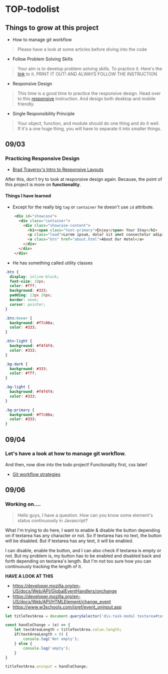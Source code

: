 # TOP-todolist

## Things to grow at this project

- How to manage git workflow
> Please have a look at some articles before diving into the code

- Follow Problem Solving Skills
> Your aim is to develop problem solving skills. To practice it. Here's the [link](https://www.theodinproject.com/courses/web-development-101/lessons/problem-solving) to it. 
> PRINT IT OUT! AND ALWAYS FOLLOW THE INSTRUCTION

- Responsive Design
> This time is a good time to practice the responsive design. Head over to this [responsive](https://www.theodinproject.com/courses/html-and-css/lessons/responsive-design) instruction. And design both desktop and mobile friendly.

- Single Responsibility Principle
> Your object, function, and module should do one thing and do it well. If it's a one huge thing, you will have to separate it into smaller things.


## 09/03

### Practicing Responsive Design
- [Brad Traversy's Intro to Responsive Layouts](https://www.udemy.com/course/modern-html-css-from-the-beginning/learn/lecture/13285364#overview)

After this, don't try to look at responsive design again. Because, the point of this project is more on **functionality**.

#### Things I have learned

- Except for the really big `tag` or `container` he doesn't use `id` attribute.

```html
    <div id="showcase">
      <div class="container">
        <div class="showcase-content">
          <h1><span class="text-primary">Enjoy</span> Your Stay</h1>
          <p class="lead">Lorem ipsum, dolor sit amet consectetur adipisicing elit. Dolor, eligendi laboriosam. Repellendus officia harum eaque.</p>
          <a class="btn" href="about.html">About Our Hotel</a>
        </div>
      </div>
    </div>
```

- He has something called utility classes 
```css
.btn {
  display: inline-block;
  font-size: 18px;
  color: #fff;
  background: #333;
  padding: 13px 20px;
  border: none;
  cursor: pointer;
}

.btn:hover {
  background: #f7c08a;
  color: #333;
}

.btn-light {
  background: #f4f4f4;
  color: #333;
}

.bg-dark {
  background: #333;
  color: #fff;
}

.bg-light {
  background: #f4f4f4;
  color: #333;
}

.bg-primary {
  background: #f7c08a;
  color: #333;
}
```

## 09/04

### Let's have a look at how to manage git workflow.
And then, now dive into the todo project!
Functionality first, css later!

- [Git workflow strategies](https://www.youtube.com/watch?v=aJnFGMclhU8&ab_channel=GitHubTraining%26Guides)

## 09/06

### Working on....

> Hello guys, I have a question. How can you know some element's status continuously in Javascript?

What I'm trying to do here, I want to enable & disable the button depending on if textarea has any character or not.
So if textarea has no text, the button will be disabled. But if textarea has any text, it will be enabled.

I can disable, enable the button, and I can also check if textarea is empty or not. 
But my problem is, my button has to be enabled and disabled back and forth depending on textarea's length.
But I'm not too sure how you can continuously tracking the length of it.

**HAVE A LOOK AT THIS**
- https://developer.mozilla.org/en-US/docs/Web/API/GlobalEventHandlers/onchange
- https://developer.mozilla.org/en-US/docs/Web/API/HTMLElement/change_event
- https://www.w3schools.com/jsref/event_oninput.asp


```javascript
let titleTextArea = document.querySelector('div.task-modal textarea#task-title');

const handleChange = (e) => {
    let textAreaLength = titleTextArea.value.length;
    if(textAreaLength > 0) {
        console.log('Not empty');
    } else {
        console.log('empty');
    }
}

titleTextArea.oninput = handleChange;
```
